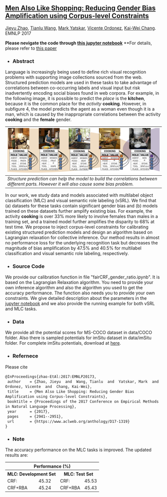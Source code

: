 
## [Men Also Like Shopping: Reducing Gender Bias Amplification using Corpus-level Constraints](https://arxiv.org/abs/1707.09457) ##
[Jieyu Zhao](http://jyzhao.net/), [Tianlu Wang](http://www.cs.virginia.edu/~tw8cb/), [Mark Yatskar](https://homes.cs.washington.edu/~my89/), [Vicente Ordonez](http://www.cs.virginia.edu/~vicente/), [Kai-Wei Chang](http://www.cs.virginia.edu/~kc2wc/). EMNLP 2017

**Please nevigate the code through [this jupyter notebook](https://github.com/uclanlp/reducingbias/blob/master/src/fairCRF_gender_ratio.ipynb)**
**For details, please refer to [this paper](http://aclweb.org/anthology/D/D17/D17-1319.pdf)


- ### Abstract

Language is increasingly being used to define rich visual recognition problems with supporting image collections sourced from the web. Structured prediction models are used in these tasks to take advantage of correlations between co-occurring labels and visual input but risk inadvertently encoding social biases found in web corpora. For example, in the following image, it is possible to predict  the *place* is the **kitchen**, because it is the common place for the *activity* **cooking**. However, in subfigure 4, the model predicts the agent as a woman even though it is a man, which is caused by the inappropriate correlations between the activity **cooking** and the **female** gender.

| ![bias](img/bias_teaser.png)                 |
| ---------------------------------------- |
| *Structure prediction can help the model to build the correlations between different parts. However it will also cause some bias problem.* |

In our work, we study data and models associated with multilabel object classification (MLC) and visual semantic role labeling (vSRL). We find that (a) datasets for these tasks contain significant gender bias and (b) models trained on these datasets further amplify existing bias. For example, the activity **cooking** is over 33% more likely to involve females than males in a training set, and a trained model further amplifies the disparity to 68% at test time. We propose to inject corpus-level constraints for calibrating existing structured prediction models and design an algorithm based on Lagrangian relaxation for collective inference. Our method results in almost no performance loss for the underlying recognition task but decreases the magnitude of bias amplification by 47.5% and 40.5% for multilabel classification and visual semantic role labeling, respectively.


- ### Source Code

We provide our calibration function in file "fairCRF_gender_ratio.ipynb". It is based on the Lagrangian Relaxation algorithm. You need to provide your own inference algorithm and also the algorithm you used to get the accuracy performance. The function also needs you to provide your own constraints. We give detailed description about the parameters in the [jupyter notebook](https://github.com/uclanlp/reducingbias/blob/master/src/fairCRF_gender_ratio.ipynb) and we also provide the running example for both vSRL and MLC tasks. 

- ### Data

We provide all the potential scores for MS-COCO dataset in data/COCO folder.  Also there is sampled potentials for imSitu dataset in data/imSitu folder. For complete imSitu potentials, download at [here](https://s3.amazonaws.com/MY89_Transfer/webly_crf_output.tar).

- ### Refernece
Please cite

 ```
 @InProceedings{zhao-EtAl:2017:EMNLP20173,
  author    = {Zhao, Jieyu  and  Wang, Tianlu  and  Yatskar, Mark  and  Ordonez, Vicente  and  Chang, Kai-Wei},
  title     = {Men Also Like Shopping: Reducing Gender Bias Amplification using Corpus-level Constraints},
  booktitle = {Proceedings of the 2017 Conference on Empirical Methods in Natural Language Processing},
  year      = {2017},
  pages     = {2941--2951},
  url       = {https://www.aclweb.org/anthology/D17-1319}
 }
```

- ### Note
The accuracy performance on the MLC tasks is improved. The updated results are:

<table>
    <tr>
        <th colspan="4">Performance (%)</th>
    </tr>
    <tr>
        <th colspan="2">MLC: Development Set</th>
        <th colspan="2">MLC: Test Set</th>
    </tr>
    <tr>
        <td>CRF:</td>
        <td>45.32</td>
        <td>CRF:</td>
        <td>45.53</td>
    </tr>
    <tr>
        <td>CRF+RBA</td>
        <td>45.24</td>
        <td>CRF+RBA</td>
        <td>45.43</td>
    </tr>
</table>


